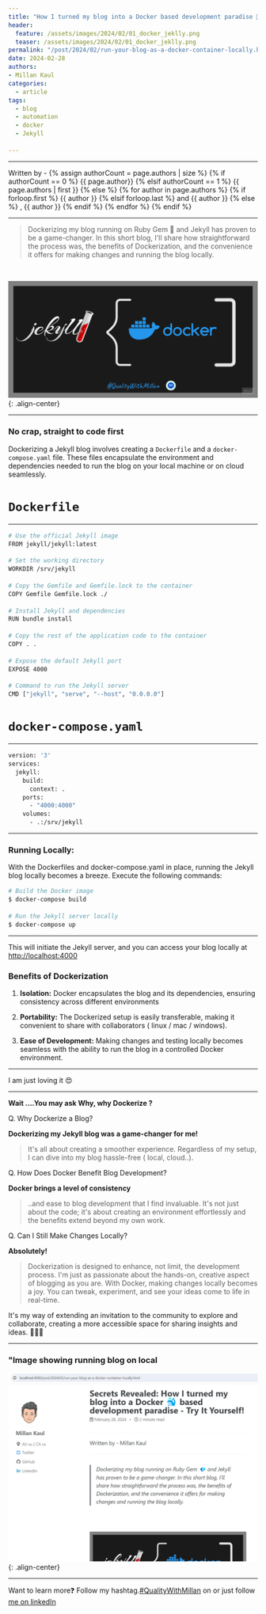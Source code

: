 ```yaml
---
title: "How I turned my blog into a Docker based development paradise 🐳 - Try It Yourself!"
header:
  feature: /assets/images/2024/02/01_docker_jeklly.png
  teaser: /assets/images/2024/02/01_docker_jeklly.png
permalink: "/post/2024/02/run-your-blog-as-a-docker-container-locally.html"
date: 2024-02-28
authors:
- Millan Kaul
categories:
  - article
tags:
  - blog
  - automation
  - docker
  - Jekyll
  
---
```


<hr>
<p>
 Written by -
{% assign authorCount = page.authors | size %}
{% if authorCount == 0 %}
   {{ page.author}}
{% elsif authorCount == 1 %}
    {{ page.authors | first }}         
{% else %}
    {% for author in page.authors %}
        {% if forloop.first %}
            {{ author }}
        {% elsif forloop.last %}
            and {{ author }}
        {% else %}
            , {{ author }}
        {% endif %}
    {% endfor %}
{% endif %}
</p>

<hr>

> Dockerizing my blog running on Ruby Gem 💎 and Jekyll has proven to be a game-changer. In this short blog, I'll share how straightforward the process was, the benefits of Dockerization, and the convenience it offers for making changes and running the blog locally.

<br>

!["Banner image with Jeklly and docker icons for the blog on using docker by Millan Kaul on his blog Quality With Millan"](/assets/images/2024/02/01_docker_jeklly.png){: .align-center}

<hr>

### No crap, straight to code first

Dockerizing a Jekyll blog involves creating a `Dockerfile` and a `docker-compose.yaml` file. 
These files encapsulate the environment and dependencies needed to run the blog on your local machine or on cloud seamlessly.

# `Dockerfile`

<hr>

```bash
# Use the official Jekyll image
FROM jekyll/jekyll:latest

# Set the working directory
WORKDIR /srv/jekyll

# Copy the Gemfile and Gemfile.lock to the container
COPY Gemfile Gemfile.lock ./

# Install Jekyll and dependencies
RUN bundle install

# Copy the rest of the application code to the container
COPY . .

# Expose the default Jekyll port
EXPOSE 4000

# Command to run the Jekyll server
CMD ["jekyll", "serve", "--host", "0.0.0.0"]
```


# `docker-compose.yaml`

<hr>


```bash
version: '3'
services:
  jekyll:
    build:
      context: .
    ports:
      - "4000:4000"
    volumes:
      - .:/srv/jekyll

```


<hr>


### Running Locally:

With the Dockerfiles and docker-compose.yaml in place, running the Jekyll blog locally becomes a breeze. 
Execute the following commands:

```bash
# Build the Docker image
$ docker-compose build

# Run the Jekyll server locally
$ docker-compose up
```
<hr>

This will initiate the Jekyll server, and you can access your blog locally at [http://localhost:4000](http://localhost:4000)


### Benefits of Dockerization

1. **Isolation:** Docker encapsulates the blog and its dependencies, ensuring consistency across different environments

2. **Portability:** The Dockerized setup is easily transferable, making it convenient to share with collaborators ( linux / mac / windows).

3. **Ease of Development:** Making changes and testing locally becomes seamless with the ability to run the blog in a controlled Docker environment.

<hr>

I am just loving it 😍

<hr>

**Wait ....You may ask Why, why Dockerize ?**

Q. Why Dockerize a Blog?

**Dockerizing my Jekyll blog was a game-changer for me!** 
> It's all about creating a smoother experience. Regardless of my setup, I can dive into my blog hassle-free ( local, cloud..). 


Q. How Does Docker Benefit Blog Development?


**Docker brings a level of consistency**
> ..and ease to blog development that I find invaluable. It's not just about the code; it's about creating an environment effortlessly and the benefits extend beyond my own work.

Q. Can I Still Make Changes Locally?

**Absolutely!**
 > Dockerization is designed to enhance, not limit, the development process. I'm just as passionate about the hands-on, creative aspect of blogging as you are. With Docker, making changes locally becomes a joy. You can tweak, experiment, and see your ideas come to life in real-time.


It's my way of extending an invitation to the community to explore and collaborate, creating a more accessible space for sharing insights and ideas. 🤗🤗🤗

<hr>

### "Image showing running blog on local

!["Image showing running blog on local"](/assets/images/2024/02/02_docker_blog.png){: .align-center}


<hr>

Want to learn more❓ Follow my hashtag.[#QualityWithMillan](https://www.linkedin.com/feed/hashtag/?keywords=qualitywithmillan) on or just follow [me on linkedIn](https://www.linkedin.com/in/millankaul/)
